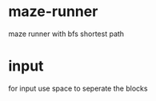 # maze-runner
maze runner with bfs shortest path

# input
for input use space to seperate the blocks
